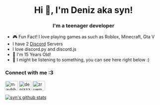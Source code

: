 <h1 align="center">Hi 👋, I'm Deniz aka syn!</h1>
<h3 align="center">I'm a teenager developer</h3>

- 🎮 Fun Fact! I love playing games as such as Roblox, Minecraft, Gta V
-  I have 2 [Discord](https://linktr.ee/maybesyn) Servers
- I love discord.py and discord.js
- 🤏 I'm 15 Years Old!
 - 🎵 I might be listening to something, you can see here right below :)


<h3 align="left">Connect with me :3</h3>
<p align="left">
<a href="https://dev.to/maybbesyn" target="blank"><img align="center" src="https://cdn.jsdelivr.net/npm/simple-icons@3.0.1/icons/dev-dot-to.svg" alt="maybbesyn" height="30" width="40" /></a>
<a href="https://instagram.com/denizzz.py" target="blank"><img align="center" src="https://cdn.jsdelivr.net/npm/simple-icons@3.0.1/icons/instagram.svg" alt="denizzz.py" height="30" width="40" /></a>
<a href="https://discord.gg/ZSJ3VjFj6y" target="blank"><img align="center" src=https://discord.com/assets/1c8a54f25d101bdc607cec7228247a9a.svg" alt="zruemCweEk" height="30" width="40" /></a>
</p>



[![syn's github stats](https://github-readme-stats.vercel.app/api?username=maybesyn&theme=great-gatsby&show_icons=true)](https://github.com/maybesyn/github-readme-stats)





